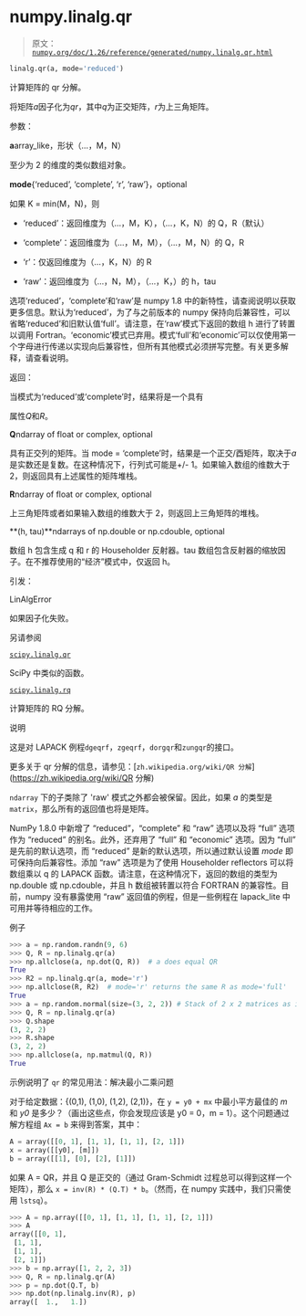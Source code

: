 # numpy.linalg.qr

> 原文：[`numpy.org/doc/1.26/reference/generated/numpy.linalg.qr.html`](https://numpy.org/doc/1.26/reference/generated/numpy.linalg.qr.html)

```py
linalg.qr(a, mode='reduced')
```

计算矩阵的 qr 分解。

将矩阵*a*因子化为*qr*，其中*q*为正交矩阵，*r*为上三角矩阵。

参数：

**a**array_like，形状（…，M，N）

至少为 2 的维度的类似数组对象。

**mode**{‘reduced’, ‘complete’, ‘r’, ‘raw’}，optional

如果 K = min(M，N)，则

+   ‘reduced’：返回维度为（…，M，K），（…，K，N）的 Q，R（默认）

+   ‘complete’：返回维度为（…，M，M），（…，M，N）的 Q，R

+   ‘r’：仅返回维度为（…，K，N）的 R

+   ‘raw’：返回维度为（…，N，M），（…，K，）的 h，tau

选项‘reduced’，‘complete’和‘raw’是 numpy 1.8 中的新特性，请查阅说明以获取更多信息。默认为‘reduced’，为了与之前版本的 numpy 保持向后兼容性，可以省略‘reduced’和旧默认值‘full’。请注意，在‘raw’模式下返回的数组 h 进行了转置以调用 Fortran。‘economic’模式已弃用。模式‘full’和‘economic’可以仅使用第一个字母进行传递以实现向后兼容性，但所有其他模式必须拼写完整。有关更多解释，请查看说明。

返回：

当模式为‘reduced’或‘complete’时，结果将是一个具有

属性*Q*和*R*。

**Q**ndarray of float or complex, optional

具有正交列的矩阵。当 mode = ‘complete’时，结果是一个正交/酉矩阵，取决于*a*是实数还是复数。在这种情况下，行列式可能是+/- 1。如果输入数组的维数大于 2，则返回具有上述属性的矩阵堆栈。

**R**ndarray of float or complex, optional

上三角矩阵或者如果输入数组的维数大于 2，则返回上三角矩阵的堆栈。

**(h, tau)**ndarrays of np.double or np.cdouble, optional

数组 h 包含生成 q 和 r 的 Householder 反射器。tau 数组包含反射器的缩放因子。在不推荐使用的“经济”模式中，仅返回 h。

引发：

LinAlgError

如果因子化失败。

另请参阅

[`scipy.linalg.qr`](https://docs.scipy.org/doc/scipy/reference/generated/scipy.linalg.qr.html#scipy.linalg.qr "(在 SciPy v1.11.2 中)")

SciPy 中类似的函数。

[`scipy.linalg.rq`](https://docs.scipy.org/doc/scipy/reference/generated/scipy.linalg.rq.html#scipy.linalg.rq "(在 SciPy v1.11.2 中)")

计算矩阵的 RQ 分解。

说明

这是对 LAPACK 例程`dgeqrf`，`zgeqrf`，`dorgqr`和`zungqr`的接口。

更多关于 qr 分解的信息，请参见：[`zh.wikipedia.org/wiki/QR 分解`](https://zh.wikipedia.org/wiki/QR 分解)

`ndarray` 下的子类除了 'raw' 模式之外都会被保留。因此，如果 *a* 的类型是 `matrix`，那么所有的返回值也将是矩阵。

NumPy 1.8.0 中新增了 “reduced”，“complete” 和 “raw” 选项以及将 “full” 选项作为 “reduced” 的别名。此外，还弃用了 “full” 和 “economic” 选项。因为 “full” 是先前的默认选项，而 “reduced” 是新的默认选项，所以通过默认设置 *mode* 即可保持向后兼容性。添加 “raw” 选项是为了使用 Householder reflectors 可以将数组乘以 q 的 LAPACK 函数。请注意，在这种情况下，返回的数组的类型为 np.double 或 np.cdouble，并且 h 数组被转置以符合 FORTRAN 的兼容性。目前，numpy 没有暴露使用 “raw” 返回值的例程，但是一些例程在 lapack_lite 中可用并等待相应的工作。

例子

```py
>>> a = np.random.randn(9, 6)
>>> Q, R = np.linalg.qr(a)
>>> np.allclose(a, np.dot(Q, R))  # a does equal QR
True
>>> R2 = np.linalg.qr(a, mode='r')
>>> np.allclose(R, R2)  # mode='r' returns the same R as mode='full'
True
>>> a = np.random.normal(size=(3, 2, 2)) # Stack of 2 x 2 matrices as input
>>> Q, R = np.linalg.qr(a)
>>> Q.shape
(3, 2, 2)
>>> R.shape
(3, 2, 2)
>>> np.allclose(a, np.matmul(Q, R))
True 
```

示例说明了 `qr` 的常见用法：解决最小二乘问题

对于给定数据：{(0,1), (1,0), (1,2), (2,1)}，在 `y = y0 + mx` 中最小平方最佳的 *m* 和 *y0* 是多少？（画出这些点，你会发现应该是 y0 = 0，m = 1）。这个问题通过解方程组 `Ax = b` 来得到答案，其中：

```py
A = array([[0, 1], [1, 1], [1, 1], [2, 1]])
x = array([[y0], [m]])
b = array([[1], [0], [2], [1]]) 
```

如果 A = QR，并且 Q 是正交的（通过 Gram-Schmidt 过程总可以得到这样一个矩阵），那么 `x = inv(R) * (Q.T) * b`。（然而，在 numpy 实践中，我们只需使用 `lstsq`）。

```py
>>> A = np.array([[0, 1], [1, 1], [1, 1], [2, 1]])
>>> A
array([[0, 1],
 [1, 1],
 [1, 1],
 [2, 1]])
>>> b = np.array([1, 2, 2, 3])
>>> Q, R = np.linalg.qr(A)
>>> p = np.dot(Q.T, b)
>>> np.dot(np.linalg.inv(R), p)
array([  1.,   1.]) 
```
